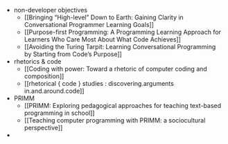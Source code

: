 - non-developer objectives
	- [[Bringing “High-level” Down to Earth: Gaining Clarity in Conversational Programmer Learning Goals]]
	- [[Purpose-first Programming: A Programming Learning Approach for Learners Who Care Most About What Code Achieves]]
	- [[Avoiding the Turing Tarpit: Learning Conversational Programming by Starting from Code’s Purpose]]
- rhetorics & code
	- [[Coding with power: Toward a rhetoric of computer coding and composition]]
	- [[rhetorical { code } studies : discovering.arguments in.and.around.code]]
- PRIMM
	- [[PRIMM: Exploring pedagogical approaches for teaching text-based programming in school]]
	- [[Teaching computer programming with PRIMM: a sociocultural perspective]]
-
